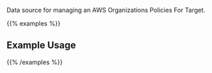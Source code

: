 Data source for managing an AWS Organizations Policies For Target.

{{% examples %}}
## Example Usage
{{% /examples %}}